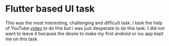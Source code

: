 # Flutter based UI task

This was the most interesting, challenging and difficult task. I took the help of YouTube [video](https://youtu.be/j-LOab_PzzU) to do this but i was just desperate to do this task. I did not want to leave it because the desire to make my first android or ios app kept me on this task.
